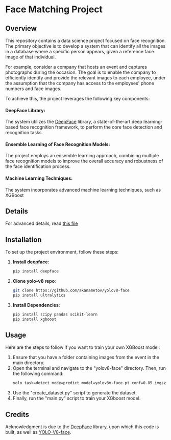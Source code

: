 # Face Matching Project

## Overview
This repository contains a data science project focused on face recognition. The primary objective is to develop a system that can identify all the images in a database where a specific person appears, given a reference face image of that individual.

For example, consider a company that hosts an event and captures photographs during the occasion. The goal is to enable the company to efficiently identify and provide the relevant images to each employee, under the assumption that the company has access to the employees' phone numbers and face images.

To achieve this, the project leverages the following key components:

#### DeepFace Library:
The system utilizes the [DeepFace](https://github.com/serengil/deepface)
 library, a state-of-the-art deep learning-based face recognition framework, to perform the core face detection and recognition tasks.

#### Ensemble Learning of Face Recognition Models: 
The project employs an ensemble learning approach, combining multiple face recognition models to improve the overall accuracy and robustness of the face identification process.

#### Machine Learning Techniques:
The system incorporates advanced machine learning techniques, such as XGBoost

## Details
For advanced details, read [this file](Face_Matching_Project.pdf)

## Installation
To set up the project environment, follow these steps:

 1. **Install deepface**: 
    ```sh
    pip install deepface
    ```

2. **Clone yolo-v8 repo**:
    ```sh
    git clone https://github.com/akanametov/yolov8-face
    pip install ultralytics
    ```

3. **Install Dependencies**:
   ```sh
   pip install scipy pandas scikit-learn
   pip install xgboost
    ```

## Usage

Here are the steps to follow if you want to train your own XGBoost model:

1. Ensure that you have a folder containing images from the event in the main directory.
2. Open the terminal and navigate to the "yolov8-face" directory. Then, run the following command:
   ```bash
   yolo task=detect mode=predict model=yolov8m-face.pt conf=0.85 imgsz=1280 line_width=1 max_det=1000 source=event_images save_crop=True
3. Use the "create_dataset.py" script to generate the dataset.
4. Finally, run the "main.py" script to train your XGboost model.

## Credits
Acknowledgment is due to the [DeepFace](https://github.com/serengil/deepface) library, upon which this code is built, as well as [YOLO-V8-face](https://github.com/akanametov/yolov8-face).
